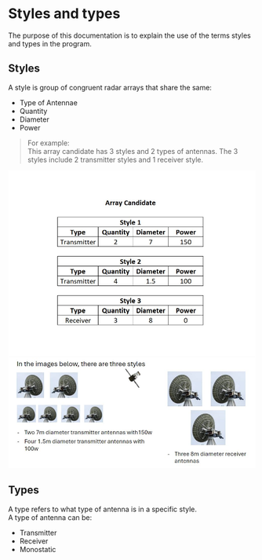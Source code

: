 # Styles and types
The purpose of this documentation is to explain the use of the terms styles and types in the program.

## Styles
A style is group of congruent radar arrays that share the same:

- Type of Antennae
- Quantity​
- Diameter​
- Power​
> For example: <br>
This array candidate has 3 styles and 2 types of antennas. The 3 styles include 2 transmitter styles and 1 receiver style.
> 
![Styles and types](https://github.com/BrettAF/ArrAnt-Team-Repo/blob/main/Documentation/images/example_StyleType.png)
![Styles and types2](https://github.com/BrettAF/ArrAnt-Team-Repo/blob/main/Documentation/images/styles%20and%20types.JPG)
## Types
A type refers to what type of antenna is in a specific style. <br>
A type of antenna can be:
- Transmitter
- Receiver
- Monostatic
